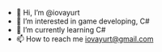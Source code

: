 - 👋 Hi, I’m @iovayurt
- 👀 I’m interested in game developing, C# 
- 🌱 I’m currently learning C#
- 📫 How to reach me iovayurt@gmail.com

<!---
iovayurt/iovayurt is a ✨ special ✨ repository because its `README.md` (this file) appears on your GitHub profile.
You can click the Preview link to take a look at your changes.
--->

